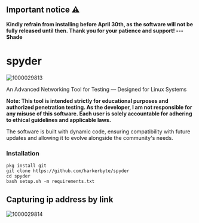 ## Important notice ⚠️
**Kindly refrain from installing before April 30th, as the software will not be fully released until then. Thank you for your patience and support! --- Shade**

# spyder
![1000029813](https://github.com/user-attachments/assets/527dfa54-35cb-4beb-b63a-d1de210c8265)

An Advanced Networking Tool for Testing — Designed for Linux Systems

**Note: This tool is intended strictly for educational purposes and authorized penetration testing. As the developer, I am not responsible for any misuse of this software. Each user is solely accountable for adhering to ethical guidelines and applicable laws.**

The software is built with dynamic code, ensuring compatibility with future updates and allowing it to evolve alongside the community's needs.

### Installation
```
pkg install git
git clone https://github.com/harkerbyte/spyder
cd spyder
bash setup.sh -m requirements.txt
```

## Capturing ip address by link
![1000029814](https://github.com/user-attachments/assets/37314fd2-f42c-456b-971b-36a7e042761a)
